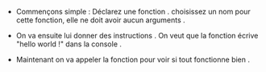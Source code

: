 * Commençons simple : Déclarez une fonction .
choisissez un nom pour cette fonction, elle ne doit avoir aucun arguments .

* On va ensuite lui donner des instructions .
On veut que la fonction écrive "hello world !" dans la console .

* Maintenant on va appeler la fonction pour voir si tout fonctionne bien .
